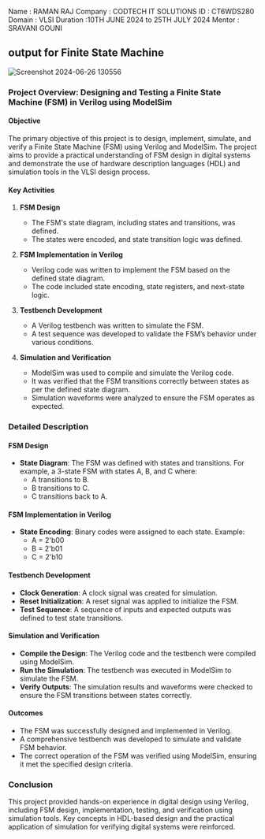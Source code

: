 Name : RAMAN RAJ 
Company : CODTECH IT SOLUTIONS 
ID : CT6WDS280 Domain : VLSI
Duration :10TH JUNE 2024 to 25TH JULY 2024 
Mentor : SRAVANI GOUNI

## output for Finite State Machine
![Screenshot 2024-06-26 130556](https://github.com/AnshRajBitS/CODTECH--TASK-2-/assets/173932543/347c557a-dd53-4827-b773-23d7fe3343e0)


### Project Overview: Designing and Testing a Finite State Machine (FSM) in Verilog using ModelSim

#### Objective
The primary objective of this project is to design, implement, simulate, and verify a Finite State Machine (FSM) using Verilog and ModelSim. The project aims to provide a practical understanding of FSM design in digital systems and demonstrate the use of hardware description languages (HDL) and simulation tools in the VLSI design process.

#### Key Activities
1. **FSM Design**
    - The FSM's state diagram, including states and transitions, was defined.
    - The states were encoded, and state transition logic was defined.

2. **FSM Implementation in Verilog**
    - Verilog code was written to implement the FSM based on the defined state diagram.
    - The code included state encoding, state registers, and next-state logic.

3. **Testbench Development**
    - A Verilog testbench was written to simulate the FSM.
    - A test sequence was developed to validate the FSM’s behavior under various conditions.

4. **Simulation and Verification**
    - ModelSim was used to compile and simulate the Verilog code.
    - It was verified that the FSM transitions correctly between states as per the defined state diagram.
    - Simulation waveforms were analyzed to ensure the FSM operates as expected.

### Detailed Description

#### FSM Design
- **State Diagram**: The FSM was defined with states and transitions. For example, a 3-state FSM with states A, B, and C where:
  - A transitions to B.
  - B transitions to C.
  - C transitions back to A.

#### FSM Implementation in Verilog
- **State Encoding**: Binary codes were assigned to each state. Example:
  - A = 2'b00
  - B = 2'b01
  - C = 2'b10


#### Testbench Development
- **Clock Generation**: A clock signal was created for simulation.
- **Reset Initialization**: A reset signal was applied to initialize the FSM.
- **Test Sequence**: A sequence of inputs and expected outputs was defined to test state transitions.



#### Simulation and Verification
- **Compile the Design**: The Verilog code and the testbench were compiled using ModelSim.
- **Run the Simulation**: The testbench was executed in ModelSim to simulate the FSM.
- **Verify Outputs**: The simulation results and waveforms were checked to ensure the FSM transitions between states correctly.

#### Outcomes
- The FSM was successfully designed and implemented in Verilog.
- A comprehensive testbench was developed to simulate and validate FSM behavior.
- The correct operation of the FSM was verified using ModelSim, ensuring it met the specified design criteria.

### Conclusion
This project provided hands-on experience in digital design using Verilog, including FSM design, implementation, testing, and verification using simulation tools. Key concepts in HDL-based design and the practical application of simulation for verifying digital systems were reinforced.
